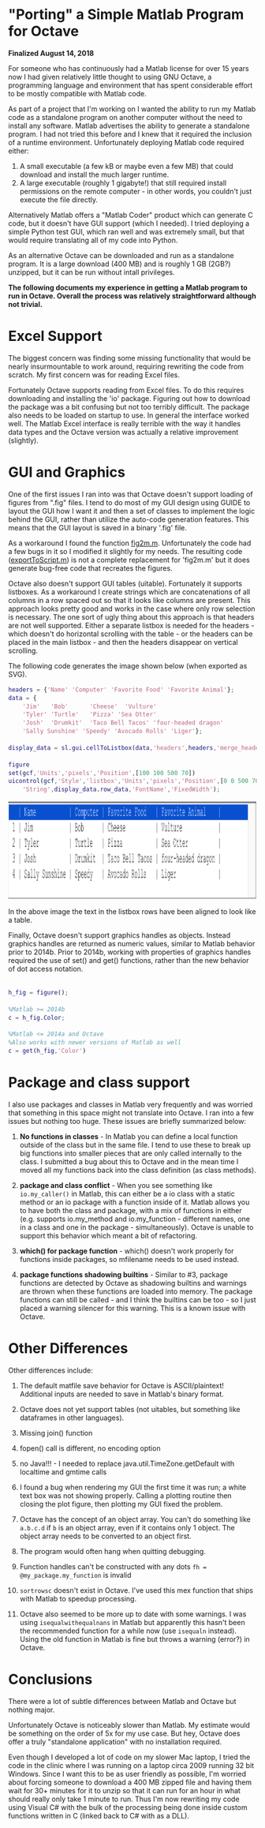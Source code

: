 # "Porting" a Simple Matlab Program for Octave #

**Finalized August 14, 2018**

For someone who has continuously had a Matlab license for over 15 years now I had given relatively little thought to using GNU Octave, a programming language and environment that has spent considerable effort to be mostly compatible with Matlab code.

As part of a project that I'm working on I wanted the ability to run my Matlab code as a standalone program on another computer without the need to install any software. Matlab advertises the ability to generate a standalone program. I had not tried this before and  I knew that it required the inclusion of a runtime environment. Unfortunately deploying Matlab code required either:

1. A small executable (a few kB or maybe even a few MB) that could download and install the much larger runtime.
2. A large executable (roughly 1 gigabyte!) that still required install permissions on the remote computer - in other words, you couldn't just execute the file directly.

Alternatively Matlab offers a "Matlab Coder" product which can generate C code, but it doesn't have GUI support (which I needed). I tried deploying a simple Python test GUI, which ran well and was extremely small, but that would require translating all of my code into Python.

As an alternative Octave can be downloaded and run as a standalone program. It is a large download (400 MB) and is roughly 1 GB (2GB?) unzipped, but it can be run without intall privileges.

**The following documents my experience in getting a Matlab program to run in Octave.  Overall the process was relatively straightforward although not trivial.**

# Excel Support 

The biggest concern was finding some missing functionality that would be nearly insurmountable to work around, requiring rewriting the code from scratch. My first concern was for reading Excel files. 

Fortunately Octave supports reading from Excel files. To do this requires downloading and installing the 'io' package. Figuring out how to download the package was a bit confusing but not too terribly difficult. The package also needs to be loaded on startup to use. In general the interface worked well. The Matlab Excel interface is really terrible with the way it handles data types and the Octave version was actually a relative improvement (slightly).

# GUI and Graphics

One of the first issues I ran into was that Octave doesn't support loading of figures from ".fig" files. I tend to do most of my GUI design using GUIDE to layout the GUI how I want it and then a set of classes to implement the logic behind the GUI, rather than utilize the auto-code generation features. This means that the GUI layout is saved in a binary '.fig' file. 

As a workaround I found the function [fig2m.m](https://www.mathworks.com/matlabcentral/fileexchange/14340-convert-fig-to-matlab-code). Unfortunately the code had a few bugs in it so I modified it slightly for my needs. The resulting code ([exportToScript.m](https://github.com/JimHokanson/matlab_standard_library/blob/master/%2Bsl/%2Bhg/%2Bfigure/exportToScript.m)) is not a complete replacement for 'fig2m.m' but it does generate bug-free code that recreates the figures.

Octave also doesn't support GUI tables (uitable). Fortunately it supports listboxes. As a workaround I create strings which are concatenations of all columns in a row spaced out so that it looks like columns are present. This approach looks pretty good and works in the case where only row selection is necessary. The one sort of ugly thing about this approach is that headers are not well supported. Either a separate listbox is needed for the headers - which doesn't do horizontal scrolling with the table - or the headers can be placed in the main listbox - and then the headers disappear on vertical scrolling.

The following code generates the image shown below (when exported as SVG).

```matlab
headers = {'Name' 'Computer' 'Favorite Food' 'Favorite Animal'};
data = {
    'Jim'   'Bob'      'Cheese'  'Vulture'
    'Tyler' 'Turtle'   'Pizza' 'Sea Otter'
    'Josh'  'Drumkit'  'Taco Bell Tacos' 'four-headed dragon'
    'Sally Sunshine' 'Speedy' 'Avocado Rolls' 'Liger'};

display_data = sl.gui.cellToListbox(data,'headers',headers,'merge_header',true);

figure
set(gcf,'Units','pixels','Position',[100 100 500 70])
uicontrol(gcf,'Style','listbox','Units','pixels','Position',[0 0 500 70],...
    'String',display_data.row_data,'FontName','FixedWidth');

```

<img src="listbox_table.svg" height="200"/>

In the above image the text in the listbox rows have been aligned to look like a table.

Finally, Octave doesn't support graphics handles as objects. Instead graphics handles are returned as numeric values, similar to Matlab behavior prior to 2014b. Prior to 2014b, working with properties of graphics handles required the use of set() and get() functions, rather than the new behavior of dot access notation. 

```matlab

h_fig = figure();

%Matlab >= 2014b
c = h_fig.Color;

%Matlab <= 2014a and Octave
%Also works with newer versions of Matlab as well
c = get(h_fig,'Color')

```


# Package and class support #

I also use packages and classes in Matlab very frequently and was worried that something in this space might not translate into Octave. I ran into a few issues but nothing too huge. These issues are briefly summarized below:

1. **No functions in classes** - In Matlab you can define a local function outside of the class but in the same file. I tend to use these to break up big functions into smaller pieces that are only called internally to the class. I submitted a bug about this to Octave and in the mean time I moved all my functions back into the class definition (as class methods).

2. **package and class conflict** - When you see something like `io.my_caller()` in Matlab, this can either be a io class with a static method or an io package with a function inside of it. Matlab allows you to have both the class and package, with a mix of functions in either (e.g. supports io.my_method and io.my_function - different names, one in a class and one in the package - simultaneously). Octave is unable to support this behavior which meant a bit of refactoring.

3. **which() for package function** - which() doesn't work properly for functions inside packages, so mfilename needs to be used instead.

4. **package functions shadowing builtins** - Similar to #3, package functions are detected by Octave as shadowing builtins and warnings are thrown when these functions are loaded into memory. The package functions can still be called - and I think the builtins can be too - so I just placed a warning silencer for this warning. This is a known issue with Octave.


# Other Differences #

Other differences include:

1. The default matfile save behavior for Octave is ASCII/plaintext! Additional inputs are needed to save in Matlab's binary format.

2. Octave does not yet support tables (not uitables, but something like dataframes in other languages).

3. Missing join() function

4. fopen() call is different, no encoding option

5. no Java!!! - I needed to replace java.util.TimeZone.getDefault with localtime and gmtime calls

6. I found a bug when rendering my GUI the first time it was run; a white text box was not showing properly. Calling a plotting routine then closing the plot figure, then plotting my GUI fixed the problem.

7. Octave has the concept of an object array. You can't do something like `a.b.c.d` if `b` is an object array, even if it contains only 1 object. The object array needs to be converted to an object first.

8. The program would often hang when quitting debugging.

9. Function handles can't be constructed with any dots `fh = @my_package.my_function` is invalid

10. `sortrowsc` doesn't exist in Octave. I've used this mex function that ships with Matlab to speedup processing.

11. Octave also seemed to be more up to date with some warnings. I was using `isequalwithequalnans` in Matlab but apparently this hasn't been the recommended function for a while now (use `isequaln` instead). Using the old function in Matlab is fine but throws a warning (error?) in Octave.

# Conclusions #

There were a lot of subtle differences between Matlab and Octave but nothing major.

Unfortunately Octave is noticeably slower than Matlab. My estimate would be something on the order of 5x for my use case. But hey, Octave does offer a truly "standalone application" with no installation required.

Even though I developed a lot of code on my slower Mac laptop, I tried the code in the clinic where I was running on a laptop circa 2009 running 32 bit Windows. Since I want this to be as user friendly as possible, I'm worried about forcing someone to download a 400 MB zipped file and having them wait for 30+ minutes for it to unzip so that it can run for an hour in what should really only take 1 minute to run. Thus I'm now rewriting my code using Visual C# with the bulk of the processing being done inside custom functions written in C (linked back to C# with as a DLL). 
